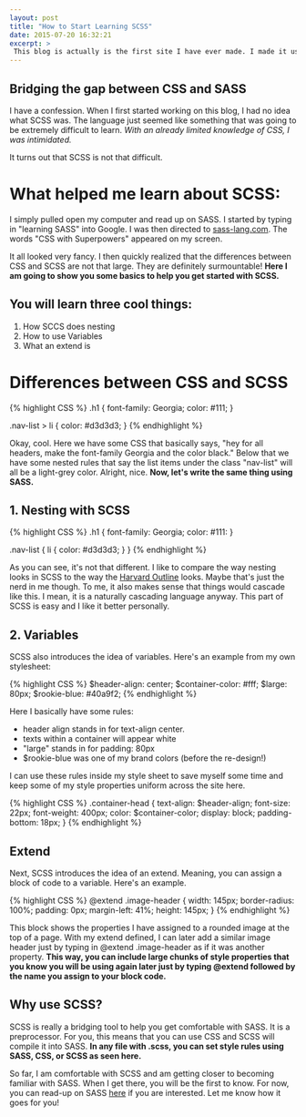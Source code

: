 ```yaml
---
layout: post
title: "How to Start Learning SCSS"
date: 2015-07-20 16:32:21
excerpt: >
 This blog is actually is the first site I have ever made. I made it using Jekyll. One night, my SO sat me down and showed me how to set up Jekyll and start using it. Sitting in our apartment, with my laptop on his lap, he started setting things up. About midway through, after performing what seemed to me like a million git commands, he paused and looked at me saying "well, I'm really sorry and I'm not sorry."
---
```


## Bridging the gap between CSS and SASS


I have a confession. When I first started working on this blog, I had no idea what SCSS was. The language just seemed like something that was going to be extremely difficult to learn. *With an already limited knowledge of CSS, I was intimidated.*

It turns out that SCSS is not that difficult.

# What helped me learn about SCSS:
 I simply pulled open my computer and read up on SASS. I started by typing in "learning SASS" into Google. I  was then directed to [sass-lang.com](http://sass-lang.com/). The words "CSS with Superpowers" appeared on my screen.

It all looked very fancy. I then quickly realized that the differences between CSS and SCSS are not that large. They are definitely surmountable! **Here I am going to show you some basics to help you get started with SCSS.**

## You will learn three cool things:
1. How SCCS does nesting
2. How to use Variables
3. What an extend is

# Differences between CSS and SCSS

{% highlight CSS %}
.h1 {
 font-family: Georgia;
 color: #111;
}

.nav-list > li {
 color: #d3d3d3;
}
{% endhighlight %}

Okay, cool. Here we have some CSS that basically says, "hey for all headers, make the font-family Georgia and the color black." Below that we have some nested rules that say the list items under the class "nav-list" will all be a light-grey color. Alright, nice. **Now, let's write the same thing using SASS.**

## 1. Nesting with SCSS

{% highlight CSS %}
.h1 {
 font-family: Georgia;
 color: #111:
}

.nav-list {
 li {
 color: #d3d3d3;
 }
}
{% endhighlight %}

As you can see, it's not that different. I like to compare the way nesting looks in SCSS to the way the [Harvard Outline](http://writingcenter.fas.harvard.edu/pages/outlining) looks. Maybe that's just the nerd in me though. To me, it also makes sense that things would cascade like this. I mean, it is a naturally cascading language anyway. This part of SCSS is easy and I like it better personally.

## 2. Variables

SCSS also introduces the idea of variables. Here's an example from my own stylesheet:

{% highlight CSS %}
$header-align: center;
$container-color: #fff;
$large: 80px;
$rookie-blue: #40a9f2;
{% endhighlight %}

Here I basically have some rules:

- header align stands in for text-align center.
- texts within a container will appear white
- "large" stands in for padding: 80px
- $rookie-blue was one of my brand colors (before the re-design!)

I can use these rules inside my style sheet to save myself some time and keep some of my style properties uniform across the site here.

{% highlight CSS %}
.container-head {
  text-align: $header-align;
  font-size: 22px;
  font-weight: 400px;
  color: $container-color;
  display: block;
  padding-bottom: 18px;
}
{% endhighlight %}

## Extend

Next, SCSS introduces the idea of an extend. Meaning, you can assign a block of code to a variable. Here's an example.

{% highlight CSS %}
@extend .image-header {
 width: 145px;
 border-radius: 100%;
 padding: 0px;
 margin-left: 41%;
 height: 145px;
}
{% endhighlight %}

This block shows the properties I have assigned to a rounded image at the top of a page. With my extend defined, I can later add a similar image header just by typing in @extend .image-header as if it was another property. **This way, you can include large chunks of style properties that you know you will be using again later just by typing @extend followed by the name you assign to your block code.**

## Why use SCSS?
SCSS is really a bridging tool to help you get comfortable with SASS. It is a preprocessor. For you, this means that you can use CSS and SCSS will compile it into SASS. **In any file with .scss, you can set style rules using SASS, CSS, or SCSS as seen here.**

So far, I am comfortable with SCSS and am getting closer to becoming familiar with SASS. When I get there, you will be the first to know. For now, you can read-up on SASS [here](http://sass-lang.com/guide) if you are interested. Let me know how it goes for you!
